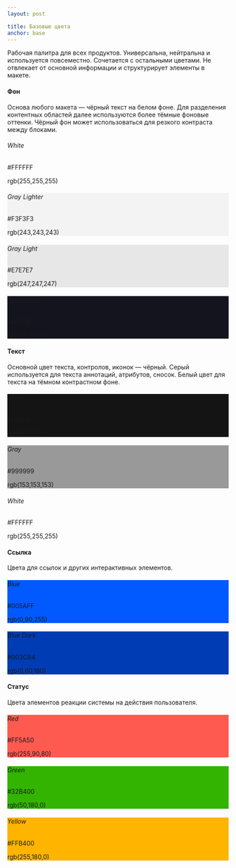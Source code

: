 ```yaml
---
layout: post

title: Базовые цвета
anchor: base
---
```


Рабочая палитра для всех продуктов. Универсальна, нейтральна и используется повсеместно. Сочетается с остальными цветами. Не отвлекает от основной информации и структурирует элементы в макете.

<h4 class="light">Фон</h4>

Основа любого макета — чёрный текст на белом фоне. Для разделения контентных областей далее используются более тёмные фоновые оттенки. Чёрный фон может использоваться для резкого контраста между блоками.

<div class="row mb-4">
	<div class="col-md-3">
		<div class="color border">
			<h6 class="light">White</h6>
			<p>#FFFFFF</p>
			<p>rgb(255,255,255)</p>
		</div>
	</div>
	<div class="col-md-3">
		<div class="color" style="background-color:#F3F3F3">
			<h6 class="light">Gray Lighter</h6>
			<p class="light">#F3F3F3</p>
			<p class="light">rgb(243,243,243)</p>
		</div>
	</div>
	<div class="col-md-3">
		<div class="color" style="background-color:#E7E7E7">
			<h6 class="light">Gray Light</h6>
			<p class="light">#E7E7E7</p>
			<p class="light">rgb(247,247,247)</p>
		</div>
	</div>
	<div class="col-md-3">
		<div class="color dark" style="background-color:#14141E">
			<h6 class="light">Black Light</h6>
			<p class="light">#14141E</p>
			<p class="light">rgb(20,20,30)</p>
		</div>
	</div>
</div>

<h4 class="light">Текст</h4>

Основной цвет текста, контролов, иконок — чёрный. Серый используется для текста аннотаций, атрибутов, сносок. Белый цвет для текста на тёмном контрастном фоне.

<div class="row mb-4">
	<div class="col-md-3">
		<div class="color dark" style="background-color:#141414">
			<h6 class="light">Black</h6>
			<p class="light">#141414</p>
			<p class="light">rgb(20,20,20)</p>
		</div>
	</div>
	<div class="col-md-3">
		<div class="color dark" style="background-color:#999999">
			<h6 class="light">Gray</h6>
			<p class="light">#999999</p>
			<p class="light">rgb(153,153,153)</p>
		</div>
	</div>
	<div class="col-md-3">
		<div class="color border">
			<h6 class="light">White</h6>
			<p>#FFFFFF</p>
			<p>rgb(255,255,255)</p>
		</div>
	</div>
</div>

<h4 class="light">Ссылка</h4>

Цвета для ссылок и других интерактивных элементов.

<div class="row mb-4">
	<div class="col-md-3">
		<div class="color dark" style="background-color:#005AFF">
			<h6 class="light">Blue</h6>
			<p class="light">#005AFF</p>
			<p class="light">rgb(0,90,255)</p>
		</div>
	</div>
	<div class="col-md-3">
		<div class="color dark" style="background-color:#003CB4">
			<h6 class="light">Blue Dark</h6>
			<p class="light">#003CB4</p>
			<p class="light">rgb(0,60,180)</p>
		</div>
	</div>
<!-- 	<div class="col-md-3">
		<div class="color" style="background-color:#DCF0FF">
			<h6 class="light">Blue Light</h6>
			<p>#DCF0FF</p>
			<p>rgb(220,240,255)</p>
		</div>
	</div> -->
</div>

<h4 class="light">Статус</h4>

Цвета элементов реакции системы на действия пользователя.

<div class="row mb-4">
	<div class="col-md-3">
		<div class="color dark" style="background-color:#FF5A50">
			<h6 class="light">Red</h6>
			<p class="light">#FF5A50</p>
			<p class="light">rgb(255,90,80)</p>
		</div>
	</div>
	<div class="col-md-3">
		<div class="color dark" style="background-color:#32B400">
			<h6 class="light">Green</h6>
			<p class="light">#32B400</p>
			<p class="light">rgb(50,180,0)</p>
		</div>
	</div>
	<div class="col-md-3">
		<div class="color dark" style="background-color:#FFB400">
			<h6 class="light">Yellow</h6>
			<p>#FFB400</p>
			<p>rgb(255,180,0)</p>
		</div>
	</div>
</div>

<!-- <div class="row">
	<div class="col-md-4">
		<div class="color dark" style="background-color:#141414">
			<h6 class="light">Black</h6>
			<p class="light">#141414</p>
			<p class="light">rgb(20,20,20)</p>
		</div>
	</div>
	<div class="col-md-4">
		<div class="color dark" style="background-color:#141414">
			<h6 class="light">Black</h6>
			<p class="light">#141414</p>
			<p class="light">rgb(20,20,20)</p>
		</div>
	</div>
	<div class="col-md-4">
		<div class="color dark" style="background-color:#141414">
			<h6 class="light">Black</h6>
			<p class="light">#141414</p>
			<p class="light">rgb(20,20,20)</p>
		</div>
	</div>
</div> -->
 
